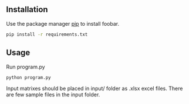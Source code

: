 ## Installation

Use the package manager [pip](https://pip.pypa.io/en/stable/) to install foobar.

```bash
pip install -r requirements.txt
```

## Usage
Run program.py
```python
python program.py
```

Input matrixes should be placed in input/ folder as .xlsx excel files.
There are few sample files in the input folder.